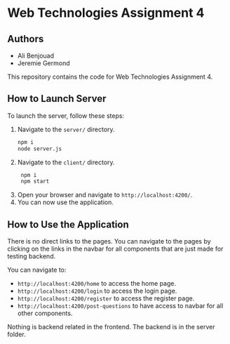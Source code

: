 # Web Technologies Assignment 4

## Authors
- Ali Benjouad
- Jeremie Germond

This repository contains the code for Web Technologies Assignment 4.

## How to Launch Server

To launch the server, follow these steps:

1. Navigate to the `server/` directory.
   ```bash
   npm i 
   node server.js
   ```
2. Navigate to the `client/` directory.
   ```bash
    npm i
    npm start
    ```
3. Open your browser and navigate to `http://localhost:4200/`.
4. You can now use the application.

## How to Use the Application
  There is no direct links to the pages.
    You can navigate to the pages by clicking on the links in the navbar for all components that are just made for testing backend.

You can navigate to:
- `http://localhost:4200/home` to access the home page.
- `http://localhost:4200/login` to access the login page.
- `http://localhost:4200/register` to access the register page.
- `http://localhost:4200/post-questions` to have access to navbar for all other components.

Nothing is backend related in the frontend. The backend is in the server folder.
